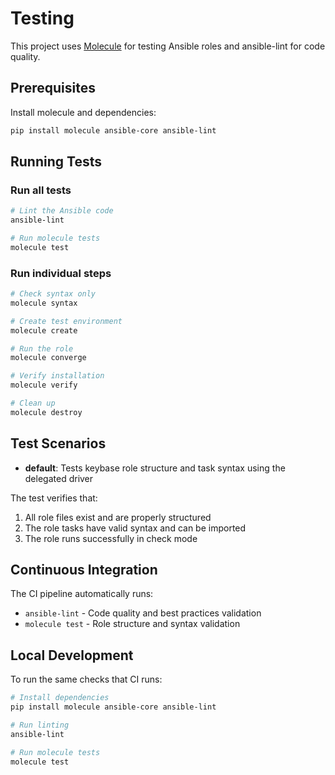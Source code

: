 # Testing

This project uses [Molecule](https://molecule.readthedocs.io/) for testing Ansible roles and ansible-lint for code quality.

## Prerequisites

Install molecule and dependencies:
```bash
pip install molecule ansible-core ansible-lint
```

## Running Tests

### Run all tests
```bash
# Lint the Ansible code
ansible-lint

# Run molecule tests
molecule test
```

### Run individual steps
```bash
# Check syntax only
molecule syntax

# Create test environment
molecule create

# Run the role
molecule converge

# Verify installation
molecule verify

# Clean up
molecule destroy
```

## Test Scenarios

- **default**: Tests keybase role structure and task syntax using the delegated driver

The test verifies that:
1. All role files exist and are properly structured
2. The role tasks have valid syntax and can be imported
3. The role runs successfully in check mode

## Continuous Integration

The CI pipeline automatically runs:
- `ansible-lint` - Code quality and best practices validation
- `molecule test` - Role structure and syntax validation

## Local Development

To run the same checks that CI runs:

```bash
# Install dependencies
pip install molecule ansible-core ansible-lint

# Run linting
ansible-lint

# Run molecule tests
molecule test
```